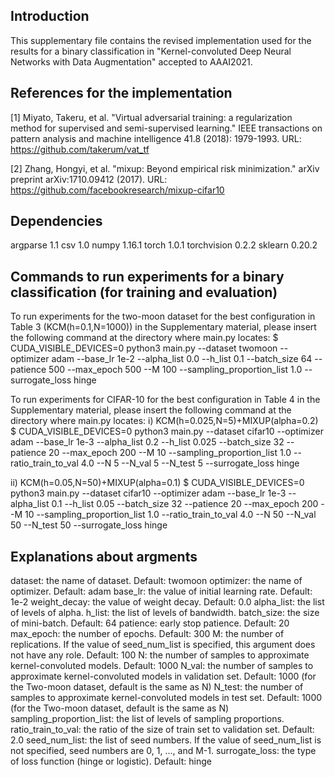 ## Introduction
This supplementary file contains the revised implementation used for the results for a binary classification in "Kernel-convoluted Deep Neural Networks with Data Augmentation" accepted to AAAI2021.

## References for the implementation
[1] Miyato, Takeru, et al. "Virtual adversarial training: a regularization method for supervised and semi-supervised learning." IEEE transactions on pattern analysis and machine intelligence 41.8 (2018): 1979-1993. URL: https://github.com/takerum/vat_tf

[2] Zhang, Hongyi, et al. "mixup: Beyond empirical risk minimization." arXiv preprint arXiv:1710.09412 (2017). URL: https://github.com/facebookresearch/mixup-cifar10

## Dependencies
argparse                      1.1 
csv                           1.0 
numpy                         1.16.1
torch                         1.0.1
torchvision                   0.2.2
sklearn                       0.20.2

## Commands to run experiments for a binary classification (for training and evaluation)

To run experiments for the two-moon dataset for the best configuration in Table 3 (KCM(h=0.1,N=1000)) in the Supplementary material, please insert the following command at the directory where main.py locates:
$ CUDA_VISIBLE_DEVICES=0 python3 main.py --dataset twomoon --optimizer adam --base_lr 1e-2 --alpha_list 0.0 --h_list 0.1 --batch_size 64 --patience 500 --max_epoch 500 --M 100 --sampling_proportion_list 1.0 --surrogate_loss hinge


To run experiments for CIFAR-10 for the best configuration in Table 4 in the Supplementary material, please insert the following command at the directory where main.py locates:
i) KCM(h=0.025,N=5)+MIXUP(alpha=0.2)
$ CUDA_VISIBLE_DEVICES=0 python3 main.py --dataset cifar10 --optimizer adam --base_lr 1e-3 --alpha_list 0.2 --h_list 0.025 --batch_size 32 --patience 20 --max_epoch 200 --M 10 --sampling_proportion_list 1.0 --ratio_train_to_val 4.0 --N 5 --N_val 5 --N_test 5 --surrogate_loss hinge 

ii) KCM(h=0.05,N=50)+MIXUP(alpha=0.1)
$ CUDA_VISIBLE_DEVICES=0 python3 main.py --dataset cifar10 --optimizer adam --base_lr 1e-3 --alpha_list 0.1 --h_list 0.05 --batch_size 32 --patience 20 --max_epoch 200 --M 10 --sampling_proportion_list 1.0 --ratio_train_to_val 4.0 --N 50 --N_val 50 --N_test 50 --surrogate_loss hinge 


## Explanations about argments
dataset: the name of dataset. Default: twomoon
optimizer: the name of optimizer. Default: adam
base_lr: the value of initial learning rate. Default: 1e-2
weight_decay: the value of weight decay. Default: 0.0
alpha_list: the list of levels of alpha.
h_list: the list of levels of bandwidth.
batch_size: the size of mini-batch. Default: 64
patience: early stop patience. Default: 20
max_epoch: the number of epochs. Default: 300
M: the number of replications. If the value of seed_num_list is specified, this argument does not have any role. Default: 100
N: the number of samples to approximate kernel-convoluted models. Default: 1000
N_val: the number of samples to approximate kernel-convoluted models in validation set. Default: 1000 (for the Two-moon dataset, default is the same as N)
N_test: the number of samples to approximate kernel-convoluted models in test set. Default: 1000 (for the Two-moon dataset, default is the same as N)
sampling_proportion_list: the list of levels of sampling proportions.
ratio_train_to_val: the ratio of the size of train set to validation set. Default: 2.0
seed_num_list: the list of seed numbers. If the value of seed_num_list is not specified, seed numbers are 0, 1, ..., and M-1.
surrogate_loss: the type of loss function (hinge or logistic). Default: hinge
